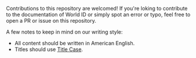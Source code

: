 Contributions to this repository are welcomed! If you're loking to contribute to the documentation of World ID or simply spot an error or typo, feel free to open a PR or issue on this repository.

A few notes to keep in mind on our writing style:

- All content should be written in American English.
- Titles should use [Title Case](https://apastyle.apa.org/style-grammar-guidelines/capitalization/title-case).
